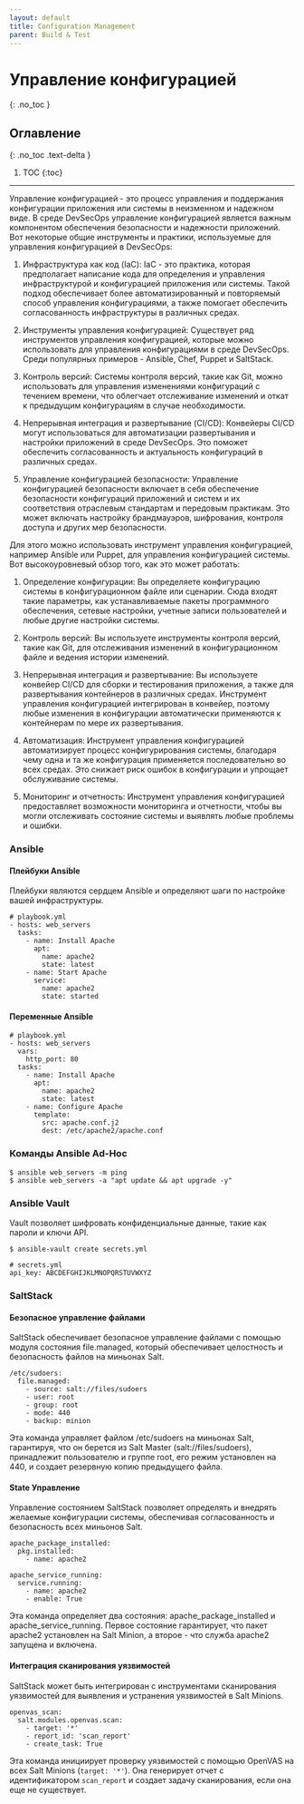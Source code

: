 ```yaml
---
layout: default
title: Configuration Management
parent: Build & Test
---
```


# Управление конфигурацией
{: .no_toc }

## Оглавление
{: .no_toc .text-delta }

1. TOC
{:toc}

---

Управление конфигурацией - это процесс управления и поддержания конфигурации приложения или системы в неизменном и надежном виде. В среде DevSecOps управление конфигурацией является важным компонентом обеспечения безопасности и надежности приложений. Вот некоторые общие инструменты и практики, используемые для управления конфигурацией в DevSecOps:


1. Инфраструктура как код (IaC): IaC - это практика, которая предполагает написание кода для определения и управления инфраструктурой и конфигурацией приложения или системы. Такой подход обеспечивает более автоматизированный и повторяемый способ управления конфигурациями, а также помогает обеспечить согласованность инфраструктуры в различных средах.

2. Инструменты управления конфигурацией: Существует ряд инструментов управления конфигурацией, которые можно использовать для управления конфигурациями в среде DevSecOps. Среди популярных примеров - Ansible, Chef, Puppet и SaltStack.

3. Контроль версий: Системы контроля версий, такие как Git, можно использовать для управления изменениями конфигураций с течением времени, что облегчает отслеживание изменений и откат к предыдущим конфигурациям в случае необходимости.

4. Непрерывная интеграция и развертывание (CI/CD): Конвейеры CI/CD могут использоваться для автоматизации развертывания и настройки приложений в среде DevSecOps. Это поможет обеспечить согласованность и актуальность конфигураций в различных средах.

5. Управление конфигурацией безопасности: Управление конфигурацией безопасности включает в себя обеспечение безопасности конфигураций приложений и систем и их соответствия отраслевым стандартам и передовым практикам. Это может включать настройку брандмауэров, шифрования, контроля доступа и других мер безопасности.



Для этого можно использовать инструмент управления конфигурацией, например Ansible или Puppet, для управления конфигурацией системы. Вот высокоуровневый обзор того, как это может работать:

1. Определение конфигурации: Вы определяете конфигурацию системы в конфигурационном файле или сценарии. Сюда входят такие параметры, как устанавливаемые пакеты программного обеспечения, сетевые настройки, учетные записи пользователей и любые другие настройки системы.

2. Контроль версий: Вы используете инструменты контроля версий, такие как Git, для отслеживания изменений в конфигурационном файле и ведения истории изменений.

3. Непрерывная интеграция и развертывание: Вы используете конвейер CI/CD для сборки и тестирования приложения, а также для развертывания контейнеров в различных средах. Инструмент управления конфигурацией интегрирован в конвейер, поэтому любые изменения в конфигурации автоматически применяются к контейнерам по мере их развертывания.

4. Автоматизация: Инструмент управления конфигурацией автоматизирует процесс конфигурирования системы, благодаря чему одна и та же конфигурация применяется последовательно во всех средах. Это снижает риск ошибок в конфигурации и упрощает обслуживание системы.

5. Мониторинг и отчетность: Инструмент управления конфигурацией предоставляет возможности мониторинга и отчетности, чтобы вы могли отслеживать состояние системы и выявлять любые проблемы и ошибки.



### Ansible 

#### Плейбуки Ansible

Плейбуки являются сердцем Ansible и определяют шаги по настройке вашей инфраструктуры.

```
# playbook.yml
- hosts: web_servers
  tasks:
    - name: Install Apache
      apt:
        name: apache2
        state: latest
    - name: Start Apache
      service:
        name: apache2
        state: started
```




#### Переменные Ansible


```
# playbook.yml
- hosts: web_servers
  vars:
    http_port: 80
  tasks:
    - name: Install Apache
      apt:
        name: apache2
        state: latest
    - name: Configure Apache
      template:
        src: apache.conf.j2
        dest: /etc/apache2/apache.conf

```


### Команды Ansible Ad-Hoc


```
$ ansible web_servers -m ping
$ ansible web_servers -a "apt update && apt upgrade -y"
```


### Ansible Vault

Vault позволяет шифровать конфиденциальные данные, такие как пароли и ключи API.

```
$ ansible-vault create secrets.yml
```

```
# secrets.yml
api_key: ABCDEFGHIJKLMNOPQRSTUVWXYZ
```



### SaltStack



#### Безопасное управление файлами


SaltStack обеспечивает безопасное управление файлами с помощью модуля состояния file.managed, который обеспечивает целостность и безопасность файлов на миньонах Salt.

```
/etc/sudoers:
  file.managed:
    - source: salt://files/sudoers
    - user: root
    - group: root
    - mode: 440
    - backup: minion
```

Эта команда управляет файлом /etc/sudoers на миньонах Salt, гарантируя, что он берется из Salt Master (salt://files/sudoers), принадлежит пользователю и группе root, его режим установлен на 440, и создает резервную копию предыдущего файла.


#### State Управление

Управление состоянием SaltStack позволяет определять и внедрять желаемые конфигурации системы, обеспечивая согласованность и безопасность всех миньонов Salt.


```
apache_package_installed:
  pkg.installed:
    - name: apache2

apache_service_running:
  service.running:
    - name: apache2
    - enable: True
```

Эта команда определяет два состояния: apache_package_installed и apache_service_running. Первое состояние гарантирует, что пакет apache2 установлен на Salt Minion, а второе - что служба apache2 запущена и включена.


#### Интеграция сканирования уязвимостей

SaltStack может быть интегрирован с инструментами сканирования уязвимостей для выявления и устранения уязвимостей в Salt Minions.


```
openvas_scan:
  salt.modules.openvas.scan:
    - target: '*'
    - report_id: 'scan_report'
    - create_task: True
```

Эта команда инициирует проверку уязвимостей с помощью OpenVAS на всех Salt Minions (`target: '*'`). Она генерирует отчет с идентификатором `scan_report` и создает задачу сканирования, если она еще не существует.












